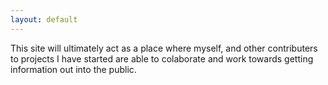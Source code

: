 ```yaml
---
layout: default
---
```


This site will ultimately act as a place where myself, and other contributers to projects I have started are able to colaborate and work towards getting information out into the public.
